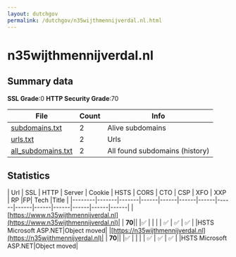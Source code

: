 ```yaml
---
layout: dutchgov
permalink: /dutchgov/n35wijthmennijverdal.nl.html
---
```



# n35wijthmennijverdal.nl
## Summary data


**SSL Grade**:0
**HTTP Security Grade**:70


| File       | Count | Info |
|------------|-------|------|
|[subdomains.txt](/data/n35wijthmennijverdal.nl/subdomains.txt)|2|Alive subdomains|
|[urls.txt](/data/n35wijthmennijverdal.nl/urls.txt)|2|Urls|
|[all_subdomains.txt](/data/n35wijthmennijverdal.nl/all_subdomains.txt)|2|All found subdomains (history)|


## Statistics


| Url | SSL | HTTP | Server | Cookie | HSTS | CORS | CTO | CSP | XFO | XXP | RP |FP| Tech |Title |
|--------|-------|-------|------|------|------|------|------|------|------|------|------|------|------|
|[https://www.n35wijthmennijverdal.nl](https://www.n35wijthmennijverdal.nl)| | **70**|| |:white_check_mark: | | | | :white_check_mark: | :white_check_mark: | :white_check_mark: | |HSTS Microsoft ASP.NET|Object moved|
|[https://n35wijthmennijverdal.nl](https://n35wijthmennijverdal.nl)| | **70**|| |:white_check_mark: | | | | :white_check_mark: | :white_check_mark: | :white_check_mark: | |HSTS Microsoft ASP.NET|Object moved|
